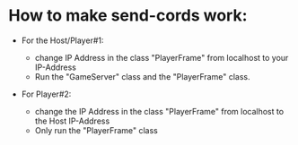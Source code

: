 # How to make send-cords work:

- For the Host/Player#1:
  - change IP Address in the class "PlayerFrame" from localhost to your IP-Address
  - Run the "GameServer" class and the "PlayerFrame" class.

- For Player#2:
  - change the IP Address in the class "PlayerFrame" from localhost to the Host IP-Address
  - Only run the "PlayerFrame" class
